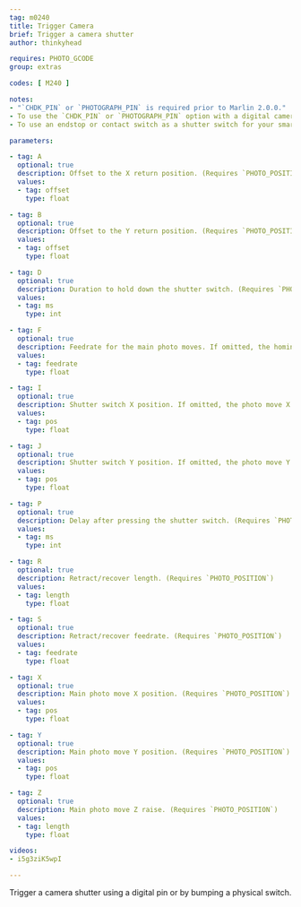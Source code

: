 ```yaml
---
tag: m0240
title: Trigger Camera
brief: Trigger a camera shutter
author: thinkyhead

requires: PHOTO_GCODE
group: extras

codes: [ M240 ]

notes:
- "`CHDK_PIN` or `PHOTOGRAPH_PIN` is required prior to Marlin 2.0.0."
- To use the `CHDK_PIN` or `PHOTOGRAPH_PIN` option with a digital camera see [this article](//www.doc-diy.net/photo/rc-1_hacked/).
- To use an endstop or contact switch as a shutter switch for your smartphone's camera, see [this video](//youtu.be/i5g3ziK5wpI).

parameters:

- tag: A
  optional: true
  description: Offset to the X return position. (Requires `PHOTO_POSITION`)
  values:
  - tag: offset
    type: float

- tag: B
  optional: true
  description: Offset to the Y return position. (Requires `PHOTO_POSITION`)
  values:
  - tag: offset
    type: float

- tag: D
  optional: true
  description: Duration to hold down the shutter switch. (Requires `PHOTO_SWITCH_POSITION` and `PHOTO_SWITCH_MS`)
  values:
  - tag: ms
    type: int

- tag: F
  optional: true
  description: Feedrate for the main photo moves. If omitted, the homing feedrate will be used. (Requires `PHOTO_POSITION`)
  values:
  - tag: feedrate
    type: float

- tag: I
  optional: true
  description: Shutter switch X position. If omitted, the photo move X position applies. (Requires `PHOTO_SWITCH_POSITION`)
  values:
  - tag: pos
    type: float

- tag: J
  optional: true
  description: Shutter switch Y position. If omitted, the photo move Y position applies. (Requires `PHOTO_SWITCH_POSITION`)
  values:
  - tag: pos
    type: float

- tag: P
  optional: true
  description: Delay after pressing the shutter switch. (Requires `PHOTO_SWITCH_POSITION` and `PHOTO_SWITCH_MS`)
  values:
  - tag: ms
    type: int

- tag: R
  optional: true
  description: Retract/recover length. (Requires `PHOTO_POSITION`)
  values:
  - tag: length
    type: float

- tag: S
  optional: true
  description: Retract/recover feedrate. (Requires `PHOTO_POSITION`)
  values:
  - tag: feedrate
    type: float

- tag: X
  optional: true
  description: Main photo move X position. (Requires `PHOTO_POSITION`)
  values:
  - tag: pos
    type: float

- tag: Y
  optional: true
  description: Main photo move Y position. (Requires `PHOTO_POSITION`)
  values:
  - tag: pos
    type: float

- tag: Z
  optional: true
  description: Main photo move Z raise. (Requires `PHOTO_POSITION`)
  values:
  - tag: length
    type: float

videos:
- i5g3ziK5wpI

---
```


Trigger a camera shutter using a digital pin or by bumping a physical switch.

